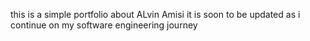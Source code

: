 this is a simple portfolio about ALvin Amisi
it is soon to be updated as i continue on my software engineering journey

